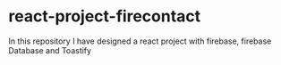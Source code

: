 # react-project-firecontact
In this repository I have designed a react project with firebase, firebase Database and Toastify
